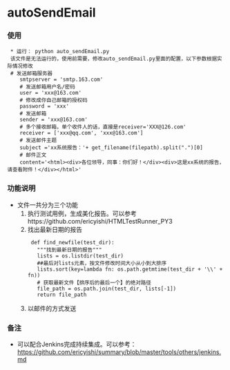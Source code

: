 # autoSendEmail
### 使用
```
 * 运行： python auto_sendEmail.py
 该文件是无法运行的，使用前需要，修改auto_sendEmail.py里面的配置，以下参数根据实际情况修改
 # 发送邮箱服务器
    smtpserver = 'smtp.163.com'
    # 发送邮箱用户名/密码
    user = 'xxx@163.com'
    # 修改成你自己邮箱的授权码
    password = 'xxx'
    # 发送邮箱
    sender = 'xxx@163.com'
    # 多个接收邮箱，单个收件人的话，直接是receiver='XXX@126.com'
    receiver = ['xxx@qq.com', 'xxx@163.com']
    # 发送邮件主题
    subject ='xx系统报告：'+ get_filename(filepath).split(".")[0]
    # 邮件正文
    content='<html><div>各位领导，同事：你们好！</div><div>这是xx系统的报告，请查看附件！</div></html>'
```
### 功能说明
* 文件一共分为三个功能
  1. 执行测试用例，生成美化报告。可以参考https://github.com/ericyishi/HTMLTestRunner_PY3
  2. 找出最新日期的报告
     ```
      def find_newfile(test_dir):
        """找到最新日期的报告"""
        lists = os.listdir(test_dir)
        ##最后对lists元素，按文件修改时间大小从小到大排序
        lists.sort(key=lambda fn: os.path.getmtime(test_dir + '\\' + fn))
        # 获取最新文件【排序后的最后一个】的绝对路径
        file_path = os.path.join(test_dir, lists[-1])
        return file_path
     ```
  3. 以邮件的方式发送

### 备注
  * 可以配合Jenkins完成持续集成。可以参考：https://github.com/ericyishi/summary/blob/master/tools/others/jenkins.md


